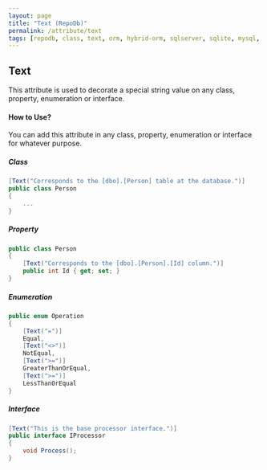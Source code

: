 ```yaml
---
layout: page
title: "Text (RepoDb)"
permalink: /attribute/text
tags: [repodb, class, text, orm, hybrid-orm, sqlserver, sqlite, mysql, postgresql]
---
```


## Text

This attribute is used to decorate a special string value on any class, property, enumeration or interface.

#### How to Use?

You can add this attribute in any class, property, enumeration or interface for whatever purpose.

##### Class

```csharp
[Text("Corresponds to the [dbo].[Person] table at the database.")]
public class Person
{
	...
}
```

##### Property

```csharp
public class Person
{
	[Text("Corresponds to the [dbo].[Person].[Id] column.")]
	public int Id { get; set; }
}
```

##### Enumeration

```csharp
public enum Operation
{
	[Text("=")]
	Equal,
	[Text("<>")]
	NotEqual,
	[Text(">=")]
	GreaterThanOrEqual,
	[Text(">=")]
	LessThanOrEqual
}
```

##### Interface

```csharp
[Text("This is the base processor interface.")]
public interface IProcessor
{
	void Process();
}
```
